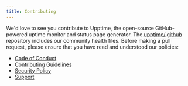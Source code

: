 ```yaml
---
title: Contributing
---
```


We'd love to see you contribute to Upptime, the open-source GitHub-powered uptime monitor and status page generator. The [upptime/.github](https://github.com/upptime/.github) repository includes our community health files. Before making a pull request, please ensure that you have read and understood our policies:

- [Code of Conduct](https://github.com/upptime/.github/blob/main/CODE_OF_CONDUCT.md)
- [Contributing Guidelines](https://github.com/upptime/.github/blob/main/CONTRIBUTING.md)
- [Security Policy](https://github.com/upptime/.github/blob/main/SECURITY.md)
- [Support](https://github.com/upptime/.github/blob/main/SUPPORT.md)
